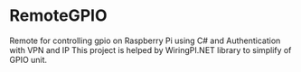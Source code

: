# RemoteGPIO
Remote for controlling gpio on Raspberry Pi using C# and Authentication with VPN and IP
This project is helped by WiringPI.NET library to simplify of GPIO unit.
